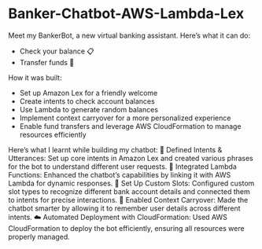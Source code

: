 # Banker-Chatbot-AWS-Lambda-Lex

Meet my BankerBot, a new virtual banking assistant. Here’s what it can do:
- Check your balance 📋
- Transfer funds 🔄

How it was built:
- Set up Amazon Lex for a friendly welcome
- Create intents to check account balances
- Use Lambda to generate random balances
- Implement context carryover for a more personalized experience
- Enable fund transfers and leverage AWS CloudFormation to manage resources efficiently

Here’s what I learnt while building my chatbot:
🎯 Defined Intents & Utterances: Set up core intents in Amazon Lex and created various phrases for the bot to understand different user requests.
🔄 Integrated Lambda Functions: Enhanced the chatbot’s capabilities by linking it with AWS Lambda for dynamic responses.
🌟 Set Up Custom Slots: Configured custom slot types to recognize different bank account details and connected them to intents for precise interactions.
🚁 Enabled Context Carryover: Made the chatbot smarter by allowing it to remember user details across different intents.
☁️ Automated Deployment with CloudFormation: Used AWS CloudFormation to deploy the bot efficiently, ensuring all resources were properly managed.
